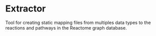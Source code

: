# Extractor
Tool for creating static mapping files from multiples data types to the reactions and pathways in the Reactome graph database.
